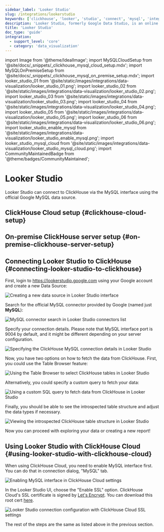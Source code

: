 ```yaml
---
sidebar_label: 'Looker Studio'
slug: /integrations/lookerstudio
keywords: ['clickhouse', 'looker', 'studio', 'connect', 'mysql', 'integrate', 'ui']
description: 'Looker Studio, formerly Google Data Studio, is an online tool for converting data into customizable informative reports and dashboards.'
title: 'Looker Studio'
doc_type: 'guide'
integration:
  - support_level: 'core'
  - category: 'data_visualization'
---
```


import Image from '@theme/IdealImage';
import MySQLCloudSetup from '@site/docs/_snippets/_clickhouse_mysql_cloud_setup.mdx';
import MySQLOnPremiseSetup from '@site/docs/_snippets/_clickhouse_mysql_on_premise_setup.mdx';
import looker_studio_01 from '@site/static/images/integrations/data-visualization/looker_studio_01.png';
import looker_studio_02 from '@site/static/images/integrations/data-visualization/looker_studio_02.png';
import looker_studio_03 from '@site/static/images/integrations/data-visualization/looker_studio_03.png';
import looker_studio_04 from '@site/static/images/integrations/data-visualization/looker_studio_04.png';
import looker_studio_05 from '@site/static/images/integrations/data-visualization/looker_studio_05.png';
import looker_studio_06 from '@site/static/images/integrations/data-visualization/looker_studio_06.png';
import looker_studio_enable_mysql from '@site/static/images/integrations/data-visualization/looker_studio_enable_mysql.png';
import looker_studio_mysql_cloud from '@site/static/images/integrations/data-visualization/looker_studio_mysql_cloud.png';
import CommunityMaintainedBadge from '@theme/badges/CommunityMaintained';

# Looker Studio

<CommunityMaintainedBadge/>

Looker Studio can connect to ClickHouse via the MySQL interface using the official Google MySQL data source.

## ClickHouse Cloud setup {#clickhouse-cloud-setup}
<MySQLCloudSetup />

## On-premise ClickHouse server setup {#on-premise-clickhouse-server-setup}
<MySQLOnPremiseSetup />

## Connecting Looker Studio to ClickHouse {#connecting-looker-studio-to-clickhouse}

First, login to https://lookerstudio.google.com using your Google account and create a new Data Source:

<Image size="md" img={looker_studio_01} alt="Creating a new data source in Looker Studio interface" border />
<br/>

Search for the official MySQL connector provided by Google (named just **MySQL**):

<Image size="md" img={looker_studio_02} alt="MySQL connector search in Looker Studio connectors list" border />
<br/>

Specify your connection details. Please note that MySQL interface port is 9004 by default,
and it might be different depending on your server configuration.

<Image size="md" img={looker_studio_03} alt="Specifying the ClickHouse MySQL connection details in Looker Studio" border />
<br/>

Now, you have two options on how to fetch the data from ClickHouse. First, you could use the Table Browser feature:

<Image size="md" img={looker_studio_04} alt="Using the Table Browser to select ClickHouse tables in Looker Studio" border />
<br/>

Alternatively, you could specify a custom query to fetch your data:

<Image size="md" img={looker_studio_05} alt="Using a custom SQL query to fetch data from ClickHouse in Looker Studio" border />
<br/>

Finally, you should be able to see the introspected table structure and adjust the data types if necessary.

<Image size="md" img={looker_studio_06} alt="Viewing the introspected ClickHouse table structure in Looker Studio" border />
<br/>

Now you can proceed with exploring your data or creating a new report!

## Using Looker Studio with ClickHouse Cloud {#using-looker-studio-with-clickhouse-cloud}

When using ClickHouse Cloud, you need to enable MySQL interface first. You can do that in connection dialog, "MySQL" tab.

<Image size="md" img={looker_studio_enable_mysql} alt="Enabling MySQL interface in ClickHouse Cloud settings" border />
<br/>

In the Looker Studio UI, choose the "Enable SSL" option. ClickHouse Cloud's SSL certificate is signed by [Let's Encrypt](https://letsencrypt.org/certificates/). You can download this root cert [here](https://letsencrypt.org/certs/isrgrootx1.pem).

<Image size="md" img={looker_studio_mysql_cloud} alt="Looker Studio connection configuration with ClickHouse Cloud SSL settings" border />
<br/>

The rest of the steps are the same as listed above in the previous section.
